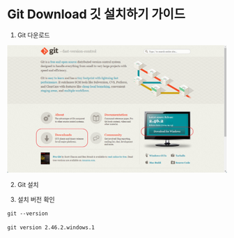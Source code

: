 <!-- title: Git Download 깃 설치하기 가이드 -->

# Git Download 깃 설치하기 가이드

1. Git 다운로드

![1](./images/1.png)

2. Git 설치

3. 설치 버전 확인
```shell
git --version

git version 2.46.2.windows.1
```
